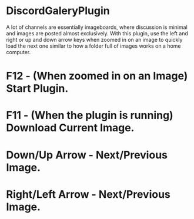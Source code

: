 # DiscordGaleryPlugin
A lot of channels are essentially imageboards, where discussion is minimal and images are posted almost exclusively. With this plugin, use the left and right or up and down arrow keys when zoomed in on an image to quickly load the next one similar to how a folder full of images works on a home computer.

# F12 - (When zoomed in on an Image) Start Plugin.

# F11 - (When the plugin is running) Download Current Image.

# Down/Up Arrow - Next/Previous Image.

# Right/Left Arrow - Next/Previous Image.
